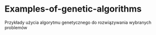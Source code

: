 # Examples-of-genetic-algorithms

Przykłady użycia algorytmu genetycznego do rozwiązywania wybranych problemów
